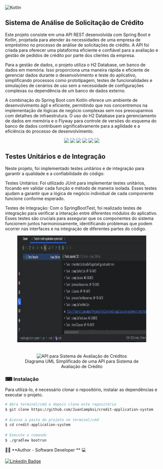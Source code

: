 ![Kotlin](https://img.shields.io/badge/kotlin-%237F52FF.svg?style=for-the-badge&logo=kotlin&logoColor=white)

## Sistema de Análise de Solicitação de Crédito

Este projeto consiste em uma API REST desenvolvida com Spring Boot e Kotlin, projetada para atender às necessidades de uma empresa de empréstimo no processo de análise de solicitações de crédito. A API foi criada para oferecer uma plataforma eficiente e confiável para a avaliação e gestão de pedidos de crédito por parte dos clientes da empresa.

Para a gestão de dados, o projeto utiliza o H2 Database, um banco de dados em memória. Isso proporciona uma maneira rápida e eficiente de gerenciar dados durante o desenvolvimento e teste do aplicativo, simplificando processos como prototipagem, testes de funcionalidades e simulações de cenários de uso sem a necessidade de configurações complexas ou dependência de um banco de dados externo.

A combinação do Spring Boot com Kotlin oferece um ambiente de desenvolvimento ágil e eficiente, permitindo que nos concentremos na implementação de lógicas de negócio complexas sem nos preocuparmos com detalhes de infraestrutura. O uso do H2 Database para gerenciamento de dados em memória e o Flyway para controle de versões do esquema do banco de dados contribuem significativamente para a agilidade e a eficiência do processo de desenvolvimento.

<p align="center">
     <a alt="Java">
        <img src="https://img.shields.io/badge/Java-v17-blue.svg" />
    </a>
    <a alt="Kotlin">
        <img src="https://img.shields.io/badge/Kotlin-v1.9.20-purple.svg" />
    </a>
    <a alt="Spring Boot">
        <img src="https://img.shields.io/badge/Spring%20Boot-v3.2.0-brightgreen.svg" />
    </a>
    <a alt="Gradle">
        <img src="https://img.shields.io/badge/Gradle-v8.5-lightgreen.svg" />
    </a>
    <a alt="H2 ">
        <img src="https://img.shields.io/badge/H2-v2.2.220-darkblue.svg" />
    </a>
    <a alt="Flyway">
        <img src="https://img.shields.io/badge/Flyway-v9.5.1-red.svg">
    </a>
</p>

## Testes Unitários e de Integração
Neste projeto, foi implementado testes unitários e de integração para garantir a qualidade e a confiabilidade do código:

Testes Unitários: Foi utilizado JUnit para implementar testes unitários, focando em validar cada função e método de maneira isolada. Esses testes ajudam a garantir que a lógica de negócio individual de cada componente funcione 
conforme esperado.

Testes de Integração: Com o SpringBootTest, foi realizado testes de integração para verificar a interação entre diferentes módulos do aplicativo. Esses testes são cruciais para assegurar que os componentes do sistema funcionem 
juntos harmoniosamente, identificando problemas que podem ocorrer nas interfaces e na integração de diferentes partes do código.
<figure>
<p align="center">
 <img src="https://github.com/JuanCampbsi/Preview_README/blob/76452820febcd75f9118cc7491f7f613ac792559/assets/kt_test.png" height="350" width="450" alt="API para Sistema de Avaliação de Créditos"/><br>
    <br><br>
  <img src="https://i.imgur.com/7phya16.png" height="350" width="450" alt="API para Sistema de Avaliação de Créditos"/><br>
  Diagrama UML Simplificado de uma API para Sistema de Avaliação de Crédito
</p>
</figure>

### ⌨ Instalação
Para utilizá-lo, é necessário clonar o repositório, instalar as dependências e executar o projeto.

```bash
# Abra terminal/cmd e depois clone este repositório
$ git clone https://github.com/JuanCampbsi/credit-application-system

# Acesse a pasta do projeto no terminal/cmd
$ cd credit-application-system

# Execute o comando 
$ ./gradlew bootrun                           

```

👨‍💻 **Author -  Software Developer ** 💻


[![Linkedin Badge](https://img.shields.io/badge/-Juan_Campos-blue?style=flat-square&logo=Linkedin&logoColor=white&link=https://www.linkedin.com/in/juancampos-ferreira/)](https://www.linkedin.com/in/juancampos-ferreira/) 


